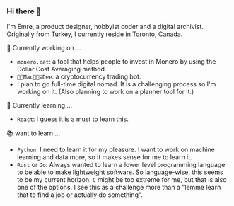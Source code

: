 ### Hi there 👋
I'm Emre, a product designer, hobbyist coder and a digital archivist. Originally from Turkey, I currently reside in Toronto, Canada. 

🔭 Currently working on ...
  - `monero.cat`: a tool that helps people to invest in Monero by using the Dollar Cost Averaging method.
  - `🙎🏻‍Mac🙎🏼‍♀️Dee`: a cryptocurrency trading bot.
  - I plan to go full-time digital nomad. It is a challenging process so I'm working on it. (Also planning to work on a planner tool for it.)

🌱 Currently learning ...
  - `React`: I guess it is a must to learn this.

📚 want to learn ...
  - `Python`: I need to learn it for my pleasure. I want to work on machine learning and data more, so it makes sense for me to learn it.
  - `Rust` or `Go`: Always wanted to learn a lower level programming language to be able to make lightweight software. So language-wise, this seems to be my current horizon. `C` might be too extreme for me, but that is also one of the options. I see this as a challenge more than a "lemme learn that to find a job or actually do something".

